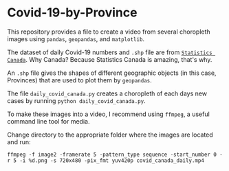 # Covid-19-by-Province

This repository provides a file to create a video from several choropleth images using ```pandas```, ```geopandas```, and ```matplotlib```.

The dataset of daily Covid-19 numbers and ```.shp``` file are from [```Statistics Canada```](https://www.statcan.gc.ca/eng/start). Why Canada? Because Statistics Canada is amazing, that's why.

An ```.shp``` file gives the shapes of different geographic objects (in this case, Provinces) that are used to plot them by ```geopandas```.

The file ```daily_covid_canada.py``` creates a choropleth of each days new cases by running ```python daily_covid_canada.py```.

To make these images into a video, I recommend using ```ffmpeg```, a useful command line tool for media.

Change directory to the appropriate folder where the images are located and run:

```ffmpeg -f image2 -framerate 5 -pattern_type sequence -start_number 0 -r 5 -i %d.png -s 720x480 -pix_fmt yuv420p covid_canada_daily.mp4```
